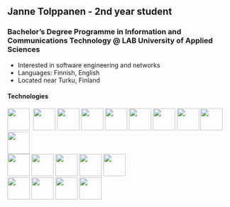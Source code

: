 ## Janne Tolppanen - 2nd year student
### Bachelor’s Degree Programme in Information and Communications Technology @ LAB University of Applied Sciences

- Interested in software engineering and networks
- Languages: Finnish, English
- Located near Turku, Finland

#### Technologies
<!-- https://devicon.dev/ -->


<img src="https://cdn.jsdelivr.net/gh/devicons/devicon/icons/javascript/javascript-original.svg" width=50 height=50/>&nbsp;
<img src="https://cdn.jsdelivr.net/gh/devicons/devicon/icons/typescript/typescript-original.svg" width=50 height=50/>
<img src="https://cdn.jsdelivr.net/gh/devicons/devicon/icons/python/python-original.svg" width=50 height=50/>
<img src="https://cdn.jsdelivr.net/gh/devicons/devicon/icons/csharp/csharp-original.svg" width=50 height=50/>
<img src="https://cdn.jsdelivr.net/gh/devicons/devicon/icons/css3/css3-original.svg" width=50 height=50/>
<img src="https://cdn.jsdelivr.net/gh/devicons/devicon/icons/php/php-original.svg" width=50 height=50/>
<img src="https://cdn.jsdelivr.net/gh/devicons/devicon/icons/react/react-original-wordmark.svg" width=50 height=50/>
<img src="https://cdn.jsdelivr.net/gh/devicons/devicon/icons/bootstrap/bootstrap-original-wordmark.svg" width=50 height=50/>
<img src="https://cdn.jsdelivr.net/gh/devicons/devicon/icons/angularjs/angularjs-original-wordmark.svg" width=50 height=50/>
<img src="https://cdn.jsdelivr.net/gh/devicons/devicon@latest/icons/nestjs/nestjs-original.svg" width=50 height=50 />        
<img src="https://cdn.jsdelivr.net/gh/devicons/devicon/icons/mongodb/mongodb-original-wordmark.svg" width=50 height=50/>
<img src="https://cdn.jsdelivr.net/gh/devicons/devicon/icons/redux/redux-original.svg" width=50 height=50/>
<img src="https://cdn.jsdelivr.net/gh/devicons/devicon/icons/express/express-original.svg" width=50 height=50/>
<img src="https://cdn.jsdelivr.net/gh/devicons/devicon/icons/jest/jest-plain.svg" width=50 height=50/>
<img src="https://cdn.jsdelivr.net/gh/devicons/devicon@latest/icons/mocha/mocha-original.svg" width=50 height=50 />          
<img src="https://cdn.jsdelivr.net/gh/devicons/devicon/icons/git/git-original-wordmark.svg" width=50 height=50/>
<img src="https://cdn.jsdelivr.net/gh/devicons/devicon/icons/nodejs/nodejs-plain-wordmark.svg" width=50 height=50/>
<img src="https://cdn.jsdelivr.net/gh/devicons/devicon/icons/html5/html5-original-wordmark.svg" width=50 height=50/>
<img src="https://cdn.jsdelivr.net/gh/devicons/devicon/icons/materialui/materialui-original.svg" width=50 height=50/>
          
